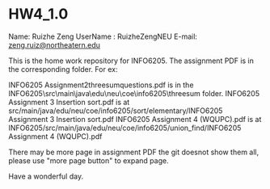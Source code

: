 # HW4_1.0
Name: Ruizhe Zeng
UserName : RuizheZengNEU
E-mail: zeng.ruiz@northeatern.edu

This is the home work repository for INFO6205. The assignment PDF is in the corresponding folder. For ex: 

INFO6205 Assignment2threesumquestions.pdf is in the INFO6205\src\main\java\edu\neu\coe\info6205\threesum folder.
INFO6205 Assignment 3 Insertion sort.pdf is at src/main/java/edu/neu/coe/info6205/sort/elementary/INFO6205 Assignment 3 Insertion sort.pdf
INFO6205 Assignment 4 (WQUPC).pdf is at INFO6205/src/main/java/edu/neu/coe/info6205/union_find/INFO6205 Assignment 4 (WQUPC).pdf

There may be more page in assignment PDF the git doesnot show them all, please use "more page button" to expand page. 

Have a wonderful day.
